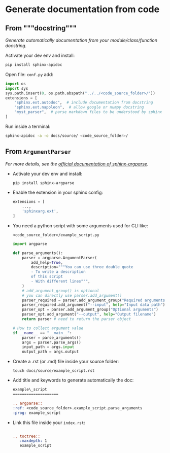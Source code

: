# Generate documentation from code

## From """docstring"""

*Generate automatically documentation from your module/class/function docstring.*

Activate your dev env and install:
```bash
pip install sphinx-apidoc
```

Open file: `conf.py`
add:

```python
import os
import sys
sys.path.insert(0, os.path.abspath("../../<code_source_folder>/"))
extensions = [
    "sphinx.ext.autodoc",  # include documentation from docstring
    "sphinx.ext.napoleon",  # allow google or numpy docstring
    "myst_parser",  # parse markdown files to be understood by sphinx
]
```

Run inside a terminal:
```bash
sphinx-apidoc -a -o docs/source/ <code_source_folder>/
```

## From `ArgumentParser`

*For more details, see the [official documentation of sphinx-argparse](https://sphinx-argparse.readthedocs.io/en/latest/index.html).*

- Activate your dev env and install:
    ```bash
    pip install sphinx-argparse
    ```

- Enable the extension in your sphinx config:
    ```python
    extensions = [
        ...,
        'sphinxarg.ext',
    ]
    ```


- You need a python script with some arguments used for CLI like:

    `<code_source_folder>/example_script.py`

    ```python
    import argparse

    def parse_arguments():
        parser = argparse.ArgumentParser(
            add_help=True,
            description="""You can use three double quote
            - To write a description
            of this script
            - With different lines""",
        )
        # add_argument_group() is optional
        # you can directly use parser.add_argument()
        parser_required = parser.add_argument_group("Required arguments")
        parser_required.add_argument("--input", help="Input data path")
        parser_opt = parser.add_argument_group("Optional arguments")
        parser_opt.add_argument("--output", help="Output filename")
        return parser # need to return the parser object

    # How to collect argument value
    if __name__ == "__main__":
        parser = parse_arguments()
        args = parser.parse_args()
        input_path = args.input
        output_path = args.output
    ```

- Create a .rst (or .md) file inside your source folder:

    ```touch docs/source/example_script.rst```

- Add title and keywords to generate automatically the doc:

    ```rst
    example\_script
    ====================

    .. argparse::
    :ref: <code_source_folder>.example_script.parse_arguments
    :prog: example_script
    ```

- Link this file inside your `index.rst`:

   ```rst

   .. toctree::
      :maxdepth: 1
      example_script
   ```
